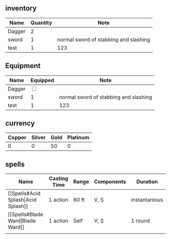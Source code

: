 
## inventory

| Name   | Quantity | Note                                  |
| ------ | -------- | ------------------------------------- |
| Dagger | 2        |                                       |
| sword  | 1        | normal sword of stabbing and slashing |
| test   | 1        | 123                                   |


## Equipment

| Name   | Equipped                          | Note                                  |
| ------ | --------------------------------- | ------------------------------------- |
| Dagger | <input type="checkbox" unchecked> |                                       |
| sword  | 1                                 | normal sword of stabbing and slashing |
| test   | 1                                 | 123                                   |

## currency

| Copper | Silver | Gold | Platinum |
| ------ | ------ | ---- | -------- |
| 0      | 0      | 50   | 0        |

## spells
| Name                                | Casting Time | Range | Components | Duration      |
| ----------------------------------- | ------------ | ----- | ---------- | ------------- |
| [[Spells#Acid Splash\|Acid Splash]] | 1 action     | 60 ft | V, S       | instantanious |
| [[Spells#Blade Ward\|Blade Ward]]   | 1 action     | Self  | V, S       | 1 round       |
|                                     |              |       |            |               |

